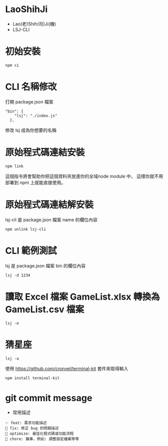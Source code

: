 # LaoShihJi
- Lao(老)Shih(司)Ji(機)
- LSJ-CLI

# 初始安裝
```bash=
npm ci
```

# CLI 名稱修改
打開 package.json 檔案
```
"bin": {
    "lsj": "./index.js"
  },
```
修改 lsj 成為你想要的名稱

# 原始程式碼連結安裝
```
npm link
```
這個指令將會幫助你把這個資料夾放進你的全域node module 中，
這樣你就不用部署到 npm 上就能直接使用。

# 原始程式碼連結解安裝
lsj-cli 是 package.json 檔案 name 的欄位內容
```
npm unlink lsj-cli
```

# CLI 範例測試
lsj 是 package.json 檔案 bin 的欄位內容
```
lsj -d 1234
```

# 讀取 Excel 檔案 GameList.xlsx 轉換為 GameList.csv 檔案
```
lsj -e
```

# 猜星座
```
lsj -a
```
使用 https://github.com/cronvel/terminal-kit 套件來取得輸入
```
npm install terminal-kit
```


# git commit message
- 常用描述
```
✨ feat: 需求功能描述
🐛 fix: 修正 bug 的問題描述
💄 optimize: 最佳化程式碼或功能流程
🔧 chore: 雜事，例如: 調整設定檔案等等 
```
